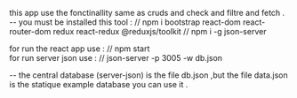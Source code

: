 this app use the fonctinallity same as cruds and check and filtre and fetch .
-- you must be installed this tool :
  // npm i bootstrap react-dom react-router-dom redux react-redux @reduxjs/toolkit
  // npm i -g json-server

for run the react app use :
  // npm start  
for run server json use :
  // json-server -p 3005 -w db.json

-- the central database (server-json) is the file db.json ,but the file data.json is the statique example database you can use it .
